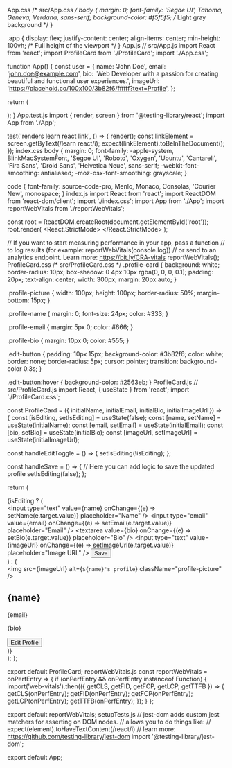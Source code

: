 App.css
   /* src/App.css */
   body {
     margin: 0;
     font-family: 'Segoe UI', Tahoma, Geneva, Verdana, sans-serif;
     background-color: #f5f5f5; /* Light gray background */
   }

   .app {
     display: flex;
     justify-content: center;
     align-items: center;
     min-height: 100vh; /* Full height of the viewport */
   }
   App.js
   // src/App.js
import React from 'react';
import ProfileCard from './ProfileCard';
import './App.css';

function App() {
  const user = {
    name: 'John Doe',
    email: 'john.doe@example.com',
    bio: 'Web Developer with a passion for creating beautiful and functional user experiences.',
    imageUrl: 'https://placehold.co/100x100/3b82f6/ffffff?text=Profile',
  };

  return (
    <div className="app">
      <ProfileCard 
        initialName={user.name} 
        initialEmail={user.email} 
        initialBio={user.bio} 
        initialImageUrl={user.imageUrl} 
      />
    </div>
  );
}
App.test.js 
import { render, screen } from '@testing-library/react';
import App from './App';

test('renders learn react link', () => {
  render(<App />);
  const linkElement = screen.getByText(/learn react/i);
  expect(linkElement).toBeInTheDocument();
});
index.css
body {
  margin: 0;
  font-family: -apple-system, BlinkMacSystemFont, 'Segoe UI', 'Roboto', 'Oxygen',
    'Ubuntu', 'Cantarell', 'Fira Sans', 'Droid Sans', 'Helvetica Neue',
    sans-serif;
  -webkit-font-smoothing: antialiased;
  -moz-osx-font-smoothing: grayscale;
}

code {
  font-family: source-code-pro, Menlo, Monaco, Consolas, 'Courier New',
    monospace;
}
index.js
import React from 'react';
import ReactDOM from 'react-dom/client';
import './index.css';
import App from './App';
import reportWebVitals from './reportWebVitals';

const root = ReactDOM.createRoot(document.getElementById('root'));
root.render(
  <React.StrictMode>
    <App />
  </React.StrictMode>
);

// If you want to start measuring performance in your app, pass a function
// to log results (for example: reportWebVitals(console.log))
// or send to an analytics endpoint. Learn more: https://bit.ly/CRA-vitals
reportWebVitals();
ProfileCard.css
/* src/ProfileCard.css */
.profile-card {
  background: white;
  border-radius: 10px;
  box-shadow: 0 4px 10px rgba(0, 0, 0, 0.1);
  padding: 20px;
  text-align: center;
  width: 300px;
  margin: 20px auto;
}

.profile-picture {
  width: 100px;
  height: 100px;
  border-radius: 50%;
  margin-bottom: 15px;
}

.profile-name {
  margin: 0;
  font-size: 24px;
  color: #333;
}

.profile-email {
  margin: 5px 0;
  color: #666;
}

.profile-bio {
  margin: 10px 0;
  color: #555;
}

.edit-button {
  padding: 10px 15px;
  background-color: #3b82f6;
  color: white;
  border: none;
  border-radius: 5px;
  cursor: pointer;
  transition: background-color 0.3s;
}

.edit-button:hover {
  background-color: #2563eb;
}
ProfileCard.js
// src/ProfileCard.js
import React, { useState } from 'react';
import './ProfileCard.css';

const ProfileCard = ({ initialName, initialEmail, initialBio, initialImageUrl }) => {
  const [isEditing, setIsEditing] = useState(false);
  const [name, setName] = useState(initialName);
  const [email, setEmail] = useState(initialEmail);
  const [bio, setBio] = useState(initialBio);
  const [imageUrl, setImageUrl] = useState(initialImageUrl);

  const handleEditToggle = () => {
    setIsEditing(!isEditing);
  };

  const handleSave = () => {
    // Here you can add logic to save the updated profile
    setIsEditing(false);
  };

  return (
    <div className="profile-card">
      {isEditing ? (
        <div>
          <input
            type="text"
            value={name}
            onChange={(e) => setName(e.target.value)}
            placeholder="Name"
          />
          <input
            type="email"
            value={email}
            onChange={(e) => setEmail(e.target.value)}
            placeholder="Email"
          />
          <textarea
            value={bio}
            onChange={(e) => setBio(e.target.value)}
            placeholder="Bio"
          />
          <input
            type="text"
            value={imageUrl}
            onChange={(e) => setImageUrl(e.target.value)}
            placeholder="Image URL"
          />
          <button onClick={handleSave}>Save</button>
        </div>
      ) : (
        <div>
          <img src={imageUrl} alt={`${name}'s profile`} className="profile-picture" />
          <h2 className="profile-name">{name}</h2>
          <p className="profile-email">{email}</p>
          <p className="profile-bio">{bio}</p>
          <button className="edit-button" onClick={handleEditToggle}>
            Edit Profile
          </button>
        </div>
      )}
    </div>
  );
};

export default ProfileCard;
reportWebVitals.js
const reportWebVitals = onPerfEntry => {
  if (onPerfEntry && onPerfEntry instanceof Function) {
    import('web-vitals').then(({ getCLS, getFID, getFCP, getLCP, getTTFB }) => {
      getCLS(onPerfEntry);
      getFID(onPerfEntry);
      getFCP(onPerfEntry);
      getLCP(onPerfEntry);
      getTTFB(onPerfEntry);
    });
  }
};

export default reportWebVitals;
setupTests.js
// jest-dom adds custom jest matchers for asserting on DOM nodes.
// allows you to do things like:
// expect(element).toHaveTextContent(/react/i)
// learn more: https://github.com/testing-library/jest-dom
import '@testing-library/jest-dom';


export default App;

   
